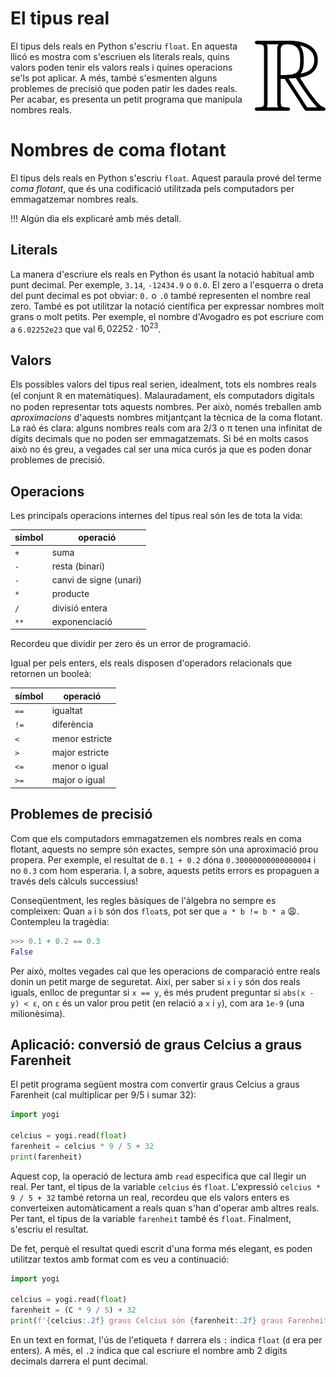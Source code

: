 
# El tipus real

<img src='./float.png' style='height: 8em; float: right; margin: 0 0 1em 1em;'/>


El tipus dels reals en Python s'escriu `float`. En aquesta llicó es mostra com s'escriuen els literals reals, quins valors poden tenir els valors reals i quines operacions se'ls pot aplicar. A més, també s'esmenten alguns problemes de precisió que poden patir les dades reals. Per acabar, es presenta un petit programa que manipula nombres reals.


# Nombres de coma flotant

El tipus dels reals en Python s'escriu `float`. Aquest paraula prové del terme *coma flotant*, que és una codificació utilitzada pels computadors per emmagatzemar nombres reals.

!!! Algún dia els explicaré amb més detall.


## Literals

La manera d'escriure els reals en Python és usant la notació habitual amb punt decimal. Per exemple, `3.14`, `-12434.9` o `0.0`. El zero a l'esquerra o dreta del punt decimal es pot obviar: `0.` o `.0` també representen el nombre real zero. També es pot utilitzar la notació científica per expressar nombres molt grans o molt petits. Per exemple, el nombre d'Avogadro es pot escriure com a `6.02252e23` que val $6,02252 · 10^{23}$.


## Valors

Els possibles valors del tipus real serien, idealment, tots els nombres reals (el conjunt $\mathbb{R}$ en matemàtiques). Malauradament, els computadors digitals no poden representar tots aquests nombres. Per això, només treballen amb *aproximacions* d'aquests nombres mitjantçant la tècnica de la coma flotant. La raó és clara: alguns nombres reals com ara 2/3 o π tenen una infinitat de dígits decimals que no poden ser emmagatzemats. Si bé en molts casos això no és greu, a vegades cal ser una mica curós ja que es poden donar problemes de precisió.


## Operacions

Les principals operacions internes del tipus real són les de tota la vida:

|símbol|operació|
|---|---|
|`+`|suma|
|`-`|resta (binari)|
|`-`|canvi de signe (unari)|
|`*`|producte|
|`/`|divisió entera|
|`**`|exponenciació|

Recordeu que dividir per zero és un error de programació.

Igual per pels enters, els reals disposen d'operadors relacionals que retornen un booleà:

|símbol|operació|
|---|---|
|`==`|igualtat|
|`!=`|diferència|
|`<`|menor estricte|
|`>`|major estricte|
|`<=`|menor o igual|
|`>=`|major o igual|


## Problemes de precisió

Com que els computadors emmagatzemen els nombres reals en coma flotant, aquests no sempre són exactes, sempre són una aproximació prou propera. Per exemple, el resultat de `0.1 + 0.2` dóna `0.30000000000000004` i no `0.3` com hom esperaria. I, a sobre, aquests petits errors es propaguen a través dels càlculs successius! 

Conseqüentment, les regles bàsiques de l'àlgebra no sempre es compleixen: Quan `a` i `b` són dos `float`s, pot ser que `a * b != b * a` 😩. Contempleu la tragèdia:

```python
>>> 0.1 + 0.2 == 0.3
False
```

Per això, moltes vegades cal que les operacions de comparació entre reals donin un petit marge de seguretat. Així, per saber si `x` i `y` són dos reals iguals, enlloc de preguntar si `x == y`, és més prudent preguntar si `abs(x - y) < ε`, on `ε` és un valor prou petit (en relació a `x` i `y`), com ara `1e-9` (una milionèsima).


## Aplicació: conversió de graus Celcius a graus Farenheit

El petit programa següent mostra com convertir graus Celcius a graus Farenheit (cal multiplicar per 9/5 i sumar 32):

```python
import yogi

celcius = yogi.read(float)
farenheit = celcius * 9 / 5 + 32
print(farenheit)
```

Aquest cop, la operació de lectura amb `read` especifica que cal llegir un real. Per tant, el tipus de la variable `celcius` és `float`. L'expressió `celcius * 9 / 5 + 32` també retorna un real, recordeu que els valors enters es converteixen automàticament a reals quan s'han d'operar amb altres reals. Per tant, el tipus de la variable `farenheit` també és `float`. Finalment, s'escriu el resultat.

De fet, perquè el resultat quedi escrit d'una forma més elegant, es poden utilitzar textos amb format com es veu a continuació:

```python
import yogi

celcius = yogi.read(float)
farenheit = (C * 9 / 5) + 32
print(f'{celcius:.2f} graus Celcius són {farenheit:.2f} graus Farenheit')
```

En un text en format, l'ús de l'etiqueta `f` darrera els `:` indica `float` (`d` era per enters). A més, el `.2` indica que cal escriure el nombre amb 2 dígits decimals darrera el punt decimal.



<Autors autors="jpetit"/> 

